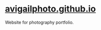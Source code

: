 # [avigailphoto.github.io]([avigailphoto.github.io](https://avigailphoto.github.io/))
Website for photography portfolio.
